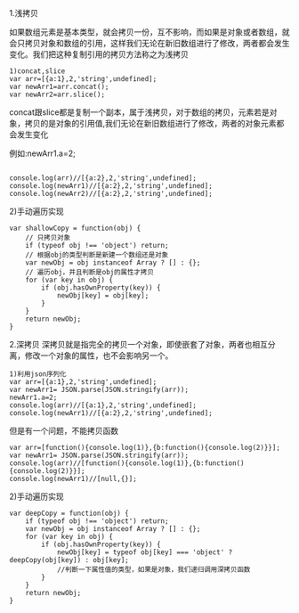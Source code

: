 1.浅拷贝

如果数组元素是基本类型，就会拷贝一份，互不影响，而如果是对象或者数组，就会只拷贝对象和数组的引用，这样我们无论在新旧数组进行了修改，两者都会发生变化。我们把这种复制引用的拷贝方法称之为浅拷贝
```
1)concat,slice
var arr=[{a:1},2,'string',undefined];
var newArr1=arr.concat();
var newArr2=arr.slice();
```

concat跟slice都是复制一个副本，属于浅拷贝，对于数组的拷贝，元素若是对象，拷贝的是对象的引用值,我们无论在新旧数组进行了修改，两者的对象元素都会发生变化

例如:newArr1.a=2;
```

console.log(arr)//[{a:2},2,'string',undefined];
console.log(newArr1)//[{a:2},2,'string',undefined];
console.log(newArr2)//[{a:2},2,'string',undefined];
```
2)手动遍历实现
```
var shallowCopy = function(obj) {
    // 只拷贝对象
    if (typeof obj !== 'object') return;
    // 根据obj的类型判断是新建一个数组还是对象
    var newObj = obj instanceof Array ? [] : {};
    // 遍历obj，并且判断是obj的属性才拷贝
    for (var key in obj) {
        if (obj.hasOwnProperty(key)) {
            newObj[key] = obj[key];
        }
    }
    return newObj;
}
```
2.深拷贝
深拷贝就是指完全的拷贝一个对象，即使嵌套了对象，两者也相互分离，修改一个对象的属性，也不会影响另一个。
```
1)利用json序列化
var arr=[{a:1},2,'string',undefined];
var newArr1= JSON.parse(JSON.stringify(arr));
newArr1.a=2;
console.log(arr)//[{a:1},2,'string',undefined];
console.log(newArr1)//[{a:2},2,'string',undefined];
```
但是有一个问题，不能拷贝函数
```
var arr=[function(){console.log(1)},{b:function(){console.log(2)}}];
var newArr1= JSON.parse(JSON.stringify(arr));
console.log(arr)//[function(){console.log(1)},{b:function(){console.log(2)}}];
console.log(newArr1)//[null,{}];
```
2)手动遍历实现
```
var deepCopy = function(obj) {
    if (typeof obj !== 'object') return;
    var newObj = obj instanceof Array ? [] : {};
    for (var key in obj) {
        if (obj.hasOwnProperty(key)) {
            newObj[key] = typeof obj[key] === 'object' ? deepCopy(obj[key]) : obj[key];
            //判断一下属性值的类型，如果是对象，我们递归调用深拷贝函数
        }
    }
    return newObj;
}
```